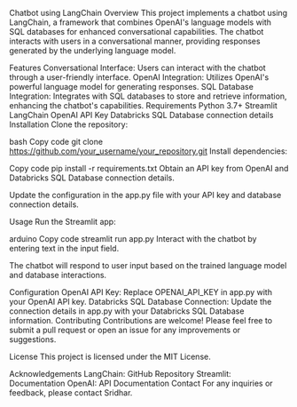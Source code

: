 Chatbot using LangChain
Overview
This project implements a chatbot using LangChain, a framework that combines OpenAI's language models with SQL databases for enhanced conversational capabilities. The chatbot interacts with users in a conversational manner, providing responses generated by the underlying language model.

Features
Conversational Interface: Users can interact with the chatbot through a user-friendly interface.
OpenAI Integration: Utilizes OpenAI's powerful language model for generating responses.
SQL Database Integration: Integrates with SQL databases to store and retrieve information, enhancing the chatbot's capabilities.
Requirements
Python 3.7+
Streamlit
LangChain
OpenAI API Key
Databricks SQL Database connection details
Installation
Clone the repository:

bash
Copy code
git clone https://github.com/your_username/your_repository.git
Install dependencies:

Copy code
pip install -r requirements.txt
Obtain an API key from OpenAI and Databricks SQL Database connection details.

Update the configuration in the app.py file with your API key and database connection details.

Usage
Run the Streamlit app:

arduino
Copy code
streamlit run app.py
Interact with the chatbot by entering text in the input field.

The chatbot will respond to user input based on the trained language model and database interactions.

Configuration
OpenAI API Key: Replace OPENAI_API_KEY in app.py with your OpenAI API key.
Databricks SQL Database Connection: Update the connection details in app.py with your Databricks SQL Database information.
Contributing
Contributions are welcome! Please feel free to submit a pull request or open an issue for any improvements or suggestions.

License
This project is licensed under the MIT License.

Acknowledgements
LangChain: GitHub Repository
Streamlit: Documentation
OpenAI: API Documentation
Contact
For any inquiries or feedback, please contact Sridhar.
